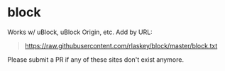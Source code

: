 # block
Works w/ uBlock, uBlock Origin, etc. Add by URL:

> https://raw.githubusercontent.com/rlaskey/block/master/block.txt

Please submit a PR if any of these sites don't exist anymore.
